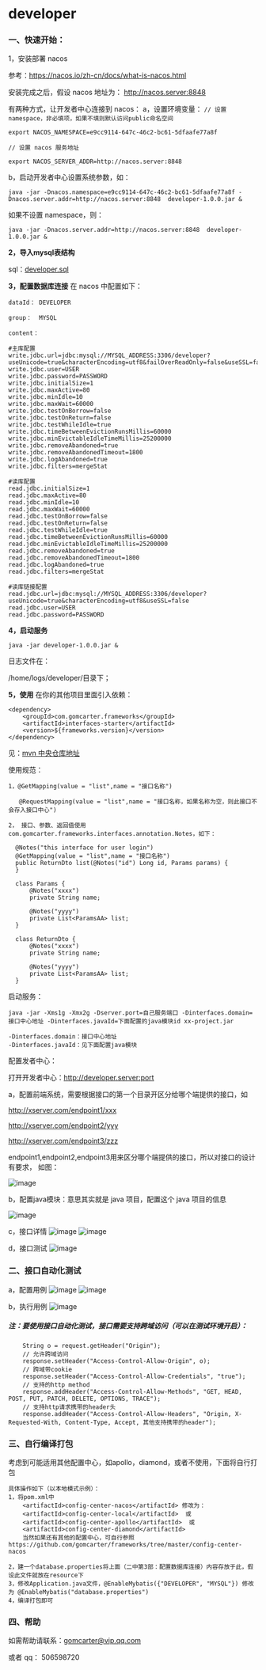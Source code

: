# developer #
### 一、快速开始：

1，安装部署 nacos

参考：https://nacos.io/zh-cn/docs/what-is-nacos.html

安装完成之后，假设 nacos 地址为：  http://nacos.server:8848


有两种方式，让开发者中心连接到 nacos：
a，设置环境变量：
`// 设置 namespace，非必填项，如果不填则默认访问public命名空间`

`export NACOS_NAMESPACE=e9cc9114-647c-46c2-bc61-5dfaafe77a8f`

`// 设置 nacos 服务地址`

`export NACOS_SERVER_ADDR=http://nacos.server:8848`

b，启动开发者中心设置系统参数，如：

`java -jar -Dnacos.namespace=e9cc9114-647c-46c2-bc61-5dfaafe77a8f -Dnacos.server.addr=http://nacos.server:8848  developer-1.0.0.jar &`

如果不设置 namespace，则：

`java -jar -Dnacos.server.addr=http://nacos.server:8848  developer-1.0.0.jar &`

**2，导入mysql表结构**

sql：<a href="https://github.com/gomcarter/developer/blob/master/developer/developer.sql" target="_blank">developer.sql</a>


**3，配置数据库连接**
在 nacos 中配置如下：

```dataId： DEVELOPER```

```group：  MYSQL```

```content：```

```
#主库配置
write.jdbc.url=jdbc:mysql://MYSQL_ADDRESS:3306/developer?useUnicode=true&characterEncoding=utf8&failOverReadOnly=false&useSSL=false
write.jdbc.user=USER
write.jdbc.password=PASSWORD
write.jdbc.initialSize=1
write.jdbc.maxActive=80
write.jdbc.minIdle=10
write.jdbc.maxWait=60000
write.jdbc.testOnBorrow=false
write.jdbc.testOnReturn=false
write.jdbc.testWhileIdle=true
write.jdbc.timeBetweenEvictionRunsMillis=60000
write.jdbc.minEvictableIdleTimeMillis=25200000
write.jdbc.removeAbandoned=true
write.jdbc.removeAbandonedTimeout=1800
write.jdbc.logAbandoned=true
write.jdbc.filters=mergeStat

#读库配置
read.jdbc.initialSize=1
read.jdbc.maxActive=80
read.jdbc.minIdle=10
read.jdbc.maxWait=60000
read.jdbc.testOnBorrow=false
read.jdbc.testOnReturn=false
read.jdbc.testWhileIdle=true
read.jdbc.timeBetweenEvictionRunsMillis=60000
read.jdbc.minEvictableIdleTimeMillis=25200000
read.jdbc.removeAbandoned=true
read.jdbc.removeAbandonedTimeout=1800
read.jdbc.logAbandoned=true
read.jdbc.filters=mergeStat

#读库链接配置
read.jdbc.url=jdbc:mysql://MYSQL_ADDRESS:3306/developer?useUnicode=true&characterEncoding=utf8&useSSL=false
read.jdbc.user=USER
read.jdbc.password=PASSWORD
```

**4，启动服务**

```java -jar developer-1.0.0.jar &```

日志文件在：

/home/logs/developer/目录下；

**5，使用**
在你的其他项目里面引入依赖：

```
<dependency>
    <groupId>com.gomcarter.frameworks</groupId>
    <artifactId>interfaces-starter</artifactId>
    <version>${frameworks.version}</version>
</dependency>
```
见：<a href="https://mvnrepository.com/artifact/com.gomcarter.frameworks/interfaces-starter" target="_blank">mvn 中央仓库地址</a>


使用规范：
```
1，@GetMapping(value = "list",name = "接口名称")

   @RequestMapping(value = "list",name = "接口名称，如果名称为空，则此接口不会存入接口中心")
   
2， 接口、参数、返回值使用com.gomcarter.frameworks.interfaces.annotation.Notes，如下：

  @Notes("this interface for user login")
  @GetMapping(value = "list",name = "接口名称")
  public ReturnDto list(@Notes("id") Long id, Params params) {
  }
  
  class Params {
      @Notes("xxxx")
      private String name;
      
      @Notes("yyyy")
      private List<ParamsAA> list;
  }
  
  class ReturnDto {
      @Notes("xxxx")
      private String name;
      
      @Notes("yyyy")
      private List<ParamsAA> list;
  }
```
启动服务：
```
java -jar -Xms1g -Xmx2g -Dserver.port=自己服务端口 -Dinterfaces.domain=接口中心地址 -Dinterfaces.javaId=下面配置的java模块id xx-project.jar

-Dinterfaces.domain：接口中心地址
-Dinterfaces.javaId：见下面配置java模块
```

配置发者中心：

打开开发者中心：http://developer.server:port


a，配置前端系统，需要根据接口的第一个目录开区分给哪个端提供的接口，如

http://xserver.com/endpoint1/xxx

http://xserver.com/endpoint2/yyy

http://xserver.com/endpoint3/zzz

endpoint1,endpoint2,endpoint3用来区分哪个端提供的接口，所以对接口的设计有要求， 如图：

![image](https://upload-images.jianshu.io/upload_images/19189438-aeda91cbb1640585.png)

b，配置java模块：意思其实就是 java 项目，配置这个 java 项目的信息

![image](https://upload-images.jianshu.io/upload_images/19189438-58f2e07a1a67112f.png)

c，接口详情
![image](https://upload-images.jianshu.io/upload_images/19189438-d53d8b03f5eedba4.png)
![image](https://upload-images.jianshu.io/upload_images/19189438-8d3fcf8bf096b014.png)

d，接口测试
![image](https://upload-images.jianshu.io/upload_images/19189438-43d9d3c47fc2e755.png)

### 二、接口自动化测试
a，配置用例
![image](https://upload-images.jianshu.io/upload_images/19189438-906197ada8af7a95.png)
![image](https://upload-images.jianshu.io/upload_images/19189438-37eb222b999cf3f8.png)

b，执行用例
![image](https://upload-images.jianshu.io/upload_images/19189438-6b662ff6191c4588.png)

##### 注：要使用接口自动化测试，接口需要支持跨域访问（可以在测试环境开启）：
```
    String o = request.getHeader("Origin");
    // 允许跨域访问
    response.setHeader("Access-Control-Allow-Origin", o);
    // 跨域带cookie
    response.setHeader("Access-Control-Allow-Credentials", "true");
    // 支持的http method
    response.addHeader("Access-Control-Allow-Methods", "GET, HEAD, POST, PUT, PATCH, DELETE, OPTIONS, TRACE");
    // 支持http请求携带的header头
    response.addHeader("Access-Control-Allow-Headers", "Origin, X-Requested-With, Content-Type, Accept, 其他支持携带的header");
```

### 三、自行编译打包
考虑到可能适用其他配置中心，如apollo，diamond，或者不使用，下面将自行打包
```
具体操作如下（以本地模式示例）：
1，将pom.xml中 
    <artifactId>config-center-nacos</artifactId> 修改为：
    <artifactId>config-center-local</artifactId>  或
    <artifactId>config-center-apollo</artifactId>  或
    <artifactId>config-center-diamond</artifactId>
    当然如果还有其他的配置中心，可自行参照 https://github.com/gomcarter/frameworks/tree/master/config-center-nacos
    
2，建一个database.properties将上面（二中第3部：配置数据库连接）内容存放于此，假设此文件就放在resource下
3，修改Application.java文件，@EnableMybatis({"DEVELOPER", "MYSQL"}) 修改为 @EnableMybatis("database.properties")
4，编译打包即可
```

### 四、帮助

如需帮助请联系：gomcarter@vip.qq.com

或者 qq： 506598720
